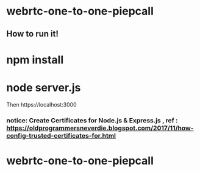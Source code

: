 # webrtc-one-to-one-piepcall

## How to run it!

# npm install

# node server.js

Then https://localhost:3000

### notice: Create Certificates for Node.js & Express.js , ref : https://oldprogrammersneverdie.blogspot.com/2017/11/how-config-trusted-certificates-for.html



# webrtc-one-to-one-piepcall
